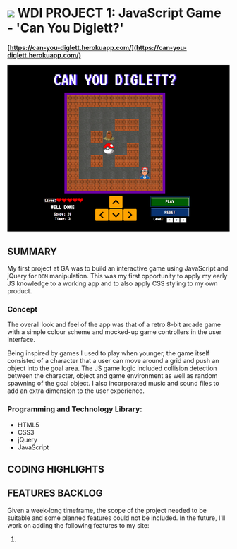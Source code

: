 # ![](https://ga-dash.s3.amazonaws.com/production/assets/logo-9f88ae6c9c3871690e33280fcf557f33.png) WDI PROJECT 1: JavaScript Game - 'Can You Diglett?'

**[https://can-you-diglett.herokuapp.com/](https://can-you-diglett.herokuapp.com/)**

![Game screenshot](images/README_files/screenshot_game.jpg)


## SUMMARY

My first project at GA was to build an interactive game using JavaScript and jQuery for `DOM` manipulation. This was my first opportunity to apply my early JS knowledge to a working app and to also apply CSS styling to my own product. 

### Concept

The overall look and feel of the app was that of a retro 8-bit arcade game with a simple colour scheme and mocked-up game controllers in the user interface. 

Being inspired by games I used to play when younger, the game itself consisted of a character that a user can move around a grid and push an object into the goal area. The JS game logic included collision detection between the character, object and game environment as well as random spawning of the goal object. I also incorporated music and sound files to add an extra dimension to the user experience. 


### Programming and Technology Library:
* HTML5
* CSS3
* jQuery
* JavaScript

## CODING HIGHLIGHTS



## FEATURES BACKLOG

Given a week-long timeframe, the scope of the project needed to be suitable and some planned features could not be included. In the future, I'll work on adding the following features to my site:

1. 










